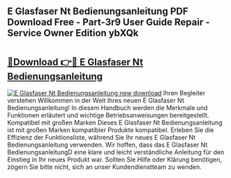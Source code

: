 ## E Glasfaser Nt Bedienungsanleitung PDF Download Free - Part-3r9 User Guide Repair - Service Owner Edition ybXQk

# <h2><a href="http://df1h03j.blite.top/?on=E+Glasfaser+Nt+Bedienungsanleitung">🔗Download 👉🔴 E Glasfaser Nt Bedienungsanleitung</a></h2>

[![E Glasfaser Nt Bedienungsanleitung new download](https://i.imgur.com/lujVjoI.png)](http://df1h03j.blite.top/?on=E+Glasfaser+Nt+Bedienungsanleitung)
Ihren Begleiter verstehen Willkommen in der Welt Ihres neuen E Glasfaser Nt Bedienungsanleitung! In diesem Handbuch werden die Merkmale und Funktionen erläutert und wichtige Betriebsanweisungen bereitgestellt. Kompatibel mit großen Marken Dieses E Glasfaser Nt Bedienungsanleitung ist mit großen Marken kompatibler Produkte kompatibel. Erleben Sie die Effizienz der Funktionsliste, während Sie Ihr neues E Glasfaser Nt Bedienungsanleitung verwenden. Wir hoffen, dass das E Glasfaser Nt BedienungsanleitungD eine klare und leicht verständliche Anleitung für den Einstieg in Ihr neues Produkt war. Sollten Sie Hilfe oder Klärung benötigen, zögern Sie bitte nicht, sich an unser Kundendienstteam zu wenden.
